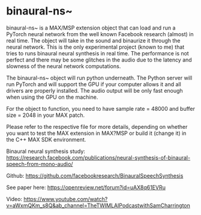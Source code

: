 # binaural-ns~

binaural-ns~ is a MAX/MSP extension object that can load and run a PyTorch neural network from the well known Facebook research (almost) in real time.
The object will take in the sound and binaurize it through the neural network. This is the only experimental project (known to me) that tries to runs binaural neural synthesis in real time. The performance is not perfect and there may be some glitches in the audio due to the latency and slowness of the neural network computations. 

The binaural-ns~ object will run python underneath. The Python server will run PyTorch and will support the GPU if your computer allows it and all drivers are properly installed. The audio output will be only fast enough when using the GPU on the machine. 

For the object to function, you need to have sample rate = 48000 and buffer size = 2048 in your MAX patch. 

Please refer to the respective file for more details, depending on whether you want to test the MAX extension in MAX?MSP or build it (change it) in the C++ MAX SDK environment.

Binaural neural synthesis study: https://research.facebook.com/publications/neural-synthesis-of-binaural-speech-from-mono-audio/

Github: https://github.com/facebookresearch/BinauralSpeechSynthesis 

See paper here: https://openreview.net/forum?id=uAX8q61EVRu

Video: https://www.youtube.com/watch?v=aWxmQKm_s8Q&ab_channel=TheTWIMLAIPodcastwithSamCharrington


